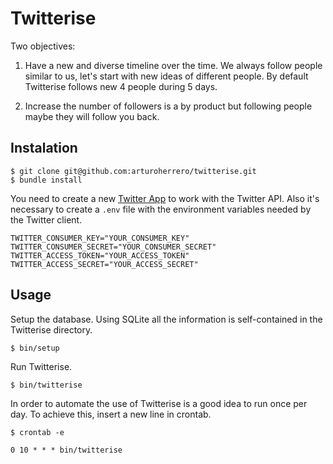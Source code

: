 # Twitterise

Two objectives:

1. Have a new and diverse timeline over the time. We always follow people
similar to us, let's start with new ideas of different people. By default
Twitterise follows new 4 people during 5 days.

2. Increase the number of followers is a by product but following people maybe
they will follow you back.


## Instalation

    $ git clone git@github.com:arturoherrero/twitterise.git
    $ bundle install

You need to create a new [Twitter App][1] to work with the Twitter API. Also
it's necessary to create a `.env` file with the environment variables needed by
the Twitter client.

    TWITTER_CONSUMER_KEY="YOUR_CONSUMER_KEY"
    TWITTER_CONSUMER_SECRET="YOUR_CONSUMER_SECRET"
    TWITTER_ACCESS_TOKEN="YOUR_ACCESS_TOKEN"
    TWITTER_ACCESS_SECRET="YOUR_ACCESS_SECRET"


## Usage

Setup the database. Using SQLite all the information is self-contained in the
Twitterise directory.

    $ bin/setup

Run Twitterise.

    $ bin/twitterise

In order to automate the use of Twitterise is a good idea to run once per day.
To achieve this, insert a new line in crontab.

    $ crontab -e

    0 10 * * * bin/twitterise


[1]: https://apps.twitter.com/
